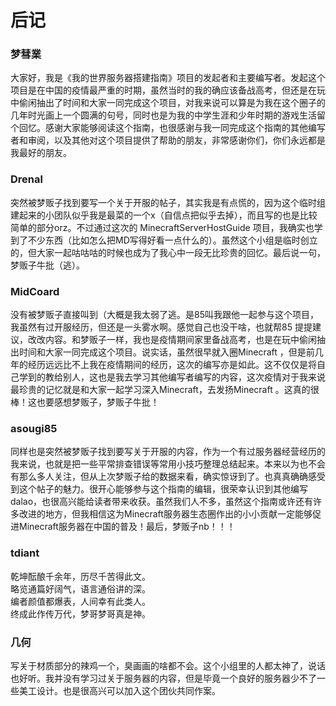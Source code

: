 # 后记

### 梦彗業
大家好，我是《我的世界服务器搭建指南》项目的发起者和主要编写者。发起这个项目是在中国的疫情最严重的时期，虽然当时的我的确应该备战高考，但还是在玩中偷闲抽出了时间和大家一同完成这个项目，对我来说可以算是为我在这个圈子的几年时光画上一个圆满的句号，同时也是为我的中学生涯和少年时期的游戏生活留个回忆。感谢大家能够阅读这个指南，也很感谢与我一同完成这个指南的其他编写者和审阅，以及其他对这个项目提供了帮助的朋友，非常感谢你们，你们永远都是我最好的朋友。

### Drenal
突然被梦贩子找到要写一个关于开服的帖子，其实我是有点慌的，因为这个临时组建起来的小团队似乎我是最菜的一个x（自信点把似乎去掉），而且写的也是比较简单的部分orz。不过通过这次的 MinecraftServerHostGuide 项目，我确实也学到了不少东西（比如怎么把MD写得好看一点什么的）。虽然这个小组是临时创立的，但大家一起咕咕咕的时候也成为了我心中一段无比珍贵的回忆。最后说一句，梦贩子牛批（逃）。

### MidCoard
没有被梦贩子直接叫到（大概是我太弱了逃。是85叫我跟他一起参与这个项目，我虽然有过开服经历，但还是一头雾水啊。感觉自己也没干啥，也就帮85
提提建议，改改内容。和梦贩子一样，我也是疫情期间家里备战高考，也是在玩中偷闲抽出时间和大家一同完成这个项目。说实话，虽然很早就入圈Minecraft
，但是前几年的经历远远比不上我在疫情期间的经历，这次的编写亦是如此。这不仅仅是将自己学到的教给别人，这也是我去学习其他编写者编写的内容，这次疫情对于我来说最珍贵的记忆就是和大家一起学习深入Minecraft，去发扬Minecraft
。这真的很棒！这也要感想梦贩子，梦贩子牛批！

### asougi85
同样也是突然被梦贩子找到要写关于开服的内容，作为一个有过服务器经营经历的我来说，也就是把一些平常排查错误等常用小技巧整理总结起来。本来以为也不会有那么多人关注，但从上次梦贩子给的数据来看，确实惊讶到了。也真真确确感受到这个帖子的魅力。很开心能够参与这个指南的编辑，很荣幸认识到其他编写dalao，也很高兴能给读者带来收获。虽然我们人不多，虽然这个指南或许还有许多改进的地方，但我相信这为Minecraft服务器生态圈作出的小小贡献一定能够促进Minecraft服务器在中国的普及！最后，梦贩子nb！！！

### tdiant

乾坤酝酿千余年，历尽千苦得此文。    
略览通篇好阔气，语言通俗讲的深。    
编者颜值都爆表，人间幸有此类人。    
终成此作传万代，梦哥梦哥真是神。    

### 几何
写关于材质部分的辣鸡一个，臭画画的啥都不会。这个小组里的人都太神了，说话也好听。我并没有学习过关于服务器的内容，但是毕竟一个良好的服务器少不了一些美工设计。也是很高兴可以加入这个团伙共同作案。
